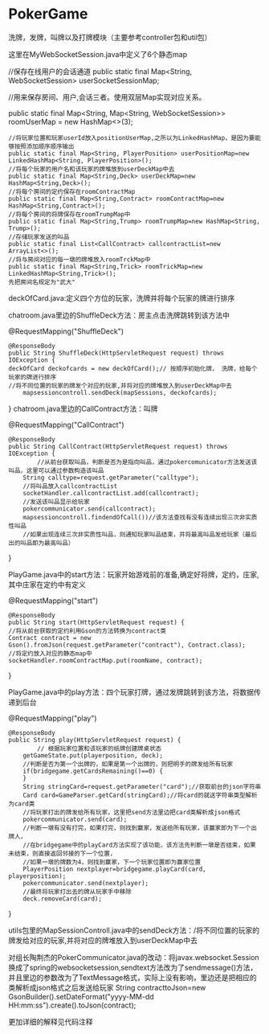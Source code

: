 # PokerGame
洗牌，发牌，叫牌以及打牌模块（主要参考controller包和util包）

这里在MyWebSocketSession.java中定义了6个静态map
   
   //保存在线用户的会话通道
   public static final Map<String, WebSocketSession> userSocketSessionMap;
  
  //用来保存房间、用户,会话三者。使用双层Map实现对应关系。
   
   public  static final Map<String, Map<String, WebSocketSession>> roomUserMap = new HashMap<>(3);
    
    //将玩家位置和玩家userId放入positionUserMap,之所以为LinkedHashMap，是因为要能够按照添加顺序顺序输出
    public static final Map<String, PlayerPosition> userPositionMap=new LinkedHashMap<String, PlayerPosition>();
    //将每个玩家的用户名和该玩家的牌堆放到userDeckMap中去
    public static final Map<String,Deck> userDeckMap=new HashMap<String,Deck>();   
    //将每个房间的定约保存在roomContractMap
    public static final Map<String,Contract> roomContractMap=new HashMap<String,Contract>();
    //将每个房间的将牌保存在roomTrumpMap中
    public static final Map<String,Trump> roomTrumpMap=new HashMap<String, Trump>();
    //存储玩家发送的叫品
    public static final List<CallContract> callcontractList=new ArrayList<>();
    //将与房间对应的每一墩的牌堆放入roomTrckMap中
    public static final Map<String,Trick> roomTrickMap=new LinkedHashMap<String,Trick>(); 
    先把房间名规定为"武大"
    
deckOfCard.java:定义四个方位的玩家，洗牌并将每个玩家的牌进行排序
 
chatroom.java里边的ShuffleDeck方法：房主点击洗牌跳转到该方法中
 
 @RequestMapping("ShuffleDeck")
	
	@ResponseBody
	public String ShuffleDeck(HttpServletRequest request) throws IOException {
	deckOfCard deckofcards = new deckOfCard();// 按顺序初始化牌， 洗牌，给每个玩家的牌进行排序
	//将不同位置的玩家的牌发个对应的玩家,并将对应的牌堆放入到userDeckMap中去
        mapsessioncontroll.sendDeck(mapSessions, deckofcards);
   
  }
chatroom.java里边的CallContract方法：叫牌
 
 @RequestMapping("CallContract")
	
	@ResponseBody
	public String CallContract(HttpServletRequest request) throws IOException {
	        //从前台获取叫品，判断是否为是指向叫品，通过pokercomunicator方法发送该叫品，这里可以通过参数构造该叫品
		String calltype=request.getParameter("calltype");
		//将叫品放入callcontractList
		socketHandler.callcontractList.add(callcontract);
		//发送该叫品显示给玩家
		pokercommunicator.send(callcontract);
		mapsessioncontroll.findendOfCall())//该方法查找有没有连续出现三次非实质性叫品
		//如果出现连续三次非实质性叫品，则通知玩家叫品结束，并将最高叫品发给玩家（最后出的叫品即为最高叫品）
   
  }

PlayGame.java中的start方法：玩家开始游戏前的准备,确定好将牌，定约，庄家,其中庄家在定约中有定义
 
 @RequestMapping("start")
	
	@ResponseBody
	public String start(HttpServletRequest request) {
	//将从前台获取的定约利用Gson的方法转换为contract类
	Contract contract = new Gson().fromJson(request.getParameter("contract"), Contract.class);
	//将定约放入对应的静态map中
	socketHandler.roomContractMap.put(roomName, contract);
  
  }
  
PlayGame.java中的play方法：四个玩家打牌，通过发牌跳转到该方法，将数据传递到后台
  
  @RequestMapping("play")
	
	@ResponseBody
	public String play(HttpServletRequest request) {
	        // 根据玩家位置和该玩家的纸牌创建牌桌状态
		getGameState.put(playerposition, deck);
		//判断是否为第一个出牌的，如果是第一个出牌的，则把明手的牌发给所有玩家
		if(bridgegame.getCardsRemaining()==0) {
		}
		String stringCard=request.getParameter("card");//获取前台的json字符串
		Card card=GameParser.getCard(stringCard);//将card的就送字符串类型解析为card类
		//将玩家打出的牌发给所有玩家，这里把send方法里边把card类解析成json格式
		pokercommunicator.send(card);
		//判断一墩有没有打完，如果打完，则找到赢家，发送给所有玩家，该赢家即为下一个出牌人，
		//在bridgegame中的playCard方法实现了该功能，该方法先判断一墩是否结束，如果未结束，则直接返回邻接的下一个位置，
		//如果一墩的牌数为4，则找到赢家，下一个玩家位置即为赢家位置
		PlayerPosition nextplayer=bridgegame.playCard(card, playerposition);
		pokercommunicator.send(nextplayer);
		//最终将玩家打出去的牌从玩家手中移除
		deck.removeCard(card);
		
  
  }
  
utils包里的MapSessionControll.java中的sendDeck方法：/将不同位置的玩家的牌发给对应的玩家,并将对应的牌堆放入到userDeckMap中去

对组长陶荆杰的PokerCommunicator.java的改动：将javax.websocket.Session换成了spring的websocketsession,sendtext方法改为了sendmessage()方法，并且里边的参数改为了TextMessage格式，实际上没有影响，里边还是把相应的类解析成json格式之后发送给玩家
String contracttoJson=new GsonBuilder().setDateFormat("yyyy-MM-dd HH:mm:ss").create().toJson(contract);

更加详细的解释见代码注释
